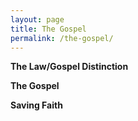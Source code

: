 ```yaml
---
layout: page
title: The Gospel
permalink: /the-gospel/
---
```


**The Law/Gospel Distinction**

**The Gospel**

**Saving Faith**
